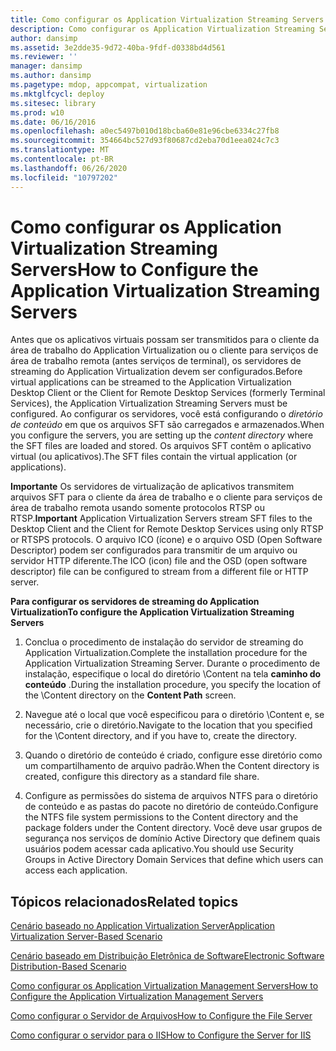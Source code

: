 ```yaml
---
title: Como configurar os Application Virtualization Streaming Servers
description: Como configurar os Application Virtualization Streaming Servers
author: dansimp
ms.assetid: 3e2dde35-9d72-40ba-9fdf-d0338bd4d561
ms.reviewer: ''
manager: dansimp
ms.author: dansimp
ms.pagetype: mdop, appcompat, virtualization
ms.mktglfcycl: deploy
ms.sitesec: library
ms.prod: w10
ms.date: 06/16/2016
ms.openlocfilehash: a0ec5497b010d18bcba60e81e96cbe6334c27fb8
ms.sourcegitcommit: 354664bc527d93f80687cd2eba70d1eea024c7c3
ms.translationtype: MT
ms.contentlocale: pt-BR
ms.lasthandoff: 06/26/2020
ms.locfileid: "10797202"
---
```

# <span data-ttu-id="13a1d-103">Como configurar os Application Virtualization Streaming Servers</span><span class="sxs-lookup"><span data-stu-id="13a1d-103">How to Configure the Application Virtualization Streaming Servers</span></span>


<span data-ttu-id="13a1d-104">Antes que os aplicativos virtuais possam ser transmitidos para o cliente da área de trabalho do Application Virtualization ou o cliente para serviços de área de trabalho remota (antes serviços de terminal), os servidores de streaming do Application Virtualization devem ser configurados.</span><span class="sxs-lookup"><span data-stu-id="13a1d-104">Before virtual applications can be streamed to the Application Virtualization Desktop Client or the Client for Remote Desktop Services (formerly Terminal Services), the Application Virtualization Streaming Servers must be configured.</span></span> <span data-ttu-id="13a1d-105">Ao configurar os servidores, você está configurando o *diretório de conteúdo* em que os arquivos SFT são carregados e armazenados.</span><span class="sxs-lookup"><span data-stu-id="13a1d-105">When you configure the servers, you are setting up the *content directory* where the SFT files are loaded and stored.</span></span> <span data-ttu-id="13a1d-106">Os arquivos SFT contêm o aplicativo virtual (ou aplicativos).</span><span class="sxs-lookup"><span data-stu-id="13a1d-106">The SFT files contain the virtual application (or applications).</span></span>

<span data-ttu-id="13a1d-107">**Importante**  Os servidores de virtualização de aplicativos transmitem arquivos SFT para o cliente da área de trabalho e o cliente para serviços de área de trabalho remota usando somente protocolos RTSP ou RTSP.</span><span class="sxs-lookup"><span data-stu-id="13a1d-107">**Important** Application Virtualization Servers stream SFT files to the Desktop Client and the Client for Remote Desktop Services using only RTSP or RTSPS protocols.</span></span> <span data-ttu-id="13a1d-108">O arquivo ICO (ícone) e o arquivo OSD (Open Software Descriptor) podem ser configurados para transmitir de um arquivo ou servidor HTTP diferente.</span><span class="sxs-lookup"><span data-stu-id="13a1d-108">The ICO (icon) file and the OSD (open software descriptor) file can be configured to stream from a different file or HTTP server.</span></span>

 

**<span data-ttu-id="13a1d-109">Para configurar os servidores de streaming do Application Virtualization</span><span class="sxs-lookup"><span data-stu-id="13a1d-109">To configure the Application Virtualization Streaming Servers</span></span>**

1.  <span data-ttu-id="13a1d-110">Conclua o procedimento de instalação do servidor de streaming do Application Virtualization.</span><span class="sxs-lookup"><span data-stu-id="13a1d-110">Complete the installation procedure for the Application Virtualization Streaming Server.</span></span> <span data-ttu-id="13a1d-111">Durante o procedimento de instalação, especifique o local do diretório \\Content na tela **caminho do conteúdo** .</span><span class="sxs-lookup"><span data-stu-id="13a1d-111">During the installation procedure, you specify the location of the \\Content directory on the **Content Path** screen.</span></span>

2.  <span data-ttu-id="13a1d-112">Navegue até o local que você especificou para o diretório \\Content e, se necessário, crie o diretório.</span><span class="sxs-lookup"><span data-stu-id="13a1d-112">Navigate to the location that you specified for the \\Content directory, and if you have to, create the directory.</span></span>

3.  <span data-ttu-id="13a1d-113">Quando o diretório de conteúdo é criado, configure esse diretório como um compartilhamento de arquivo padrão.</span><span class="sxs-lookup"><span data-stu-id="13a1d-113">When the Content directory is created, configure this directory as a standard file share.</span></span>

4.  <span data-ttu-id="13a1d-114">Configure as permissões do sistema de arquivos NTFS para o diretório de conteúdo e as pastas do pacote no diretório de conteúdo.</span><span class="sxs-lookup"><span data-stu-id="13a1d-114">Configure the NTFS file system permissions to the Content directory and the package folders under the Content directory.</span></span> <span data-ttu-id="13a1d-115">Você deve usar grupos de segurança nos serviços de domínio Active Directory que definem quais usuários podem acessar cada aplicativo.</span><span class="sxs-lookup"><span data-stu-id="13a1d-115">You should use Security Groups in Active Directory Domain Services that define which users can access each application.</span></span>

## <span data-ttu-id="13a1d-116">Tópicos relacionados</span><span class="sxs-lookup"><span data-stu-id="13a1d-116">Related topics</span></span>


[<span data-ttu-id="13a1d-117">Cenário baseado no Application Virtualization Server</span><span class="sxs-lookup"><span data-stu-id="13a1d-117">Application Virtualization Server-Based Scenario</span></span>](application-virtualization-server-based-scenario.md)

[<span data-ttu-id="13a1d-118">Cenário baseado em Distribuição Eletrônica de Software</span><span class="sxs-lookup"><span data-stu-id="13a1d-118">Electronic Software Distribution-Based Scenario</span></span>](electronic-software-distribution-based-scenario.md)

[<span data-ttu-id="13a1d-119">Como configurar os Application Virtualization Management Servers</span><span class="sxs-lookup"><span data-stu-id="13a1d-119">How to Configure the Application Virtualization Management Servers</span></span>](how-to-configure-the-application-virtualization-management-servers.md)

[<span data-ttu-id="13a1d-120">Como configurar o Servidor de Arquivos</span><span class="sxs-lookup"><span data-stu-id="13a1d-120">How to Configure the File Server</span></span>](how-to-configure-the-file-server.md)

[<span data-ttu-id="13a1d-121">Como configurar o servidor para o IIS</span><span class="sxs-lookup"><span data-stu-id="13a1d-121">How to Configure the Server for IIS</span></span>](how-to-configure-the-server-for-iis.md)

 

 





